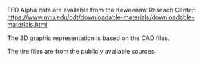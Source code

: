FED Alpha data are available from the Keweenaw Reseach Center:
https://www.mtu.edu/cdt/downloadable-materials/downloadable-materials.html

The 3D graphic representation is based on the CAD files.

The tire files are from the publicly available sources.
